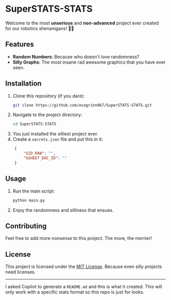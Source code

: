 # SuperSTATS-STATS

Welcome to the most **unserious** and **non-advanced** project ever created for our robotics shenanigans! 🤖🎉

## Features

- **Random Numbers**: Because who doesn't love randomness?
- **Silly Graphs**: The most insane rad awesome graphics that you have ever seen.

## Installation

1. Clone this repository (if you dare):
    ```bash
    git clone https://github.com/evagrinn067/SuperSTATS-STATS.git
    ```
2. Navigate to the project directory:
    ```bash
    cd SuperSTATS-STATS
    ```
3. You just installed the silliest project ever.
4. Create a `secrets.json` file and put this in it:
```json
    {
        "GID_RAW": "",
        "GSHEET_DOC_ID": ""
    }
```

## Usage

1. Run the main script:
    ```bash
    python main.py
    ```
2. Enjoy the randomness and silliness that ensues.

## Contributing

Feel free to add more nonsense to this project. The more, the merrier!

## License

This project is licensed under the [MIT License](LICENSE). Because even silly projects need licenses.

---

I asked Copilot to generate a `README.md` and this is what it created.
This will only work with a specific stats format so this repo is just for looks.